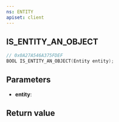```yaml
---
ns: ENTITY
apiset: client
---
```

## IS_ENTITY_AN_OBJECT

```c
// 0x0A27A546A375FDEF
BOOL IS_ENTITY_AN_OBJECT(Entity entity);
```


## Parameters
* **entity**:

## Return value